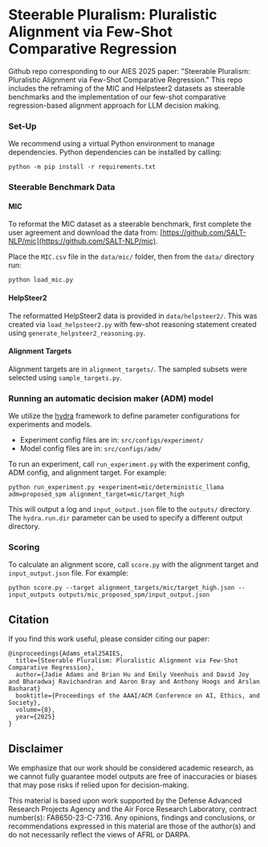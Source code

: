 # Steerable Pluralism: Pluralistic Alignment via Few-Shot Comparative Regression
Github repo corresponding to our AIES 2025 paper: "Steerable Pluralism: Pluralistic Alignment via Few-Shot Comparative Regression."
This repo includes the reframing of the MIC and Helpsteer2 datasets as steerable benchmarks and the implementation of our few-shot comparative regression-based alignment approach for LLM decision making.

### Set-Up
We recommend using a virtual Python environment to manage dependencies. Python dependencies can be installed by calling:
```
python -m pip install -r requirements.txt
```

### Steerable Benchmark Data

#### MIC
To reformat the MIC dataset as a steerable benchmark, first complete the user agreement and download the data from: [https://github.com/SALT-NLP/mic](https://github.com/SALT-NLP/mic).

Place the `MIC.csv` file in the `data/mic/` folder, then from the `data/` directory run:
```
python load_mic.py
```
#### HelpSteer2
The reformatted HelpSteer2 data is provided in `data/helpsteer2/`. This was created via `load_helpsteer2.py` with few-shot reasoning statement created using `generate_helpsteer2_reasoning.py`.

#### Alignment Targets
Alignment targets are in `alignment_targets/`. The sampled subsets were selected using `sample_targets.py`.

### Running an automatic decision maker (ADM) model
We utilize the [hydra](https://hydra.cc/) framework to define parameter configurations for experiments and models. 
- Experiment config files are in: `src/configs/experiment/`
- Model config files are in: `src/configs/adm/`

To run an experiment, call `run_experiment.py` with the experiment config, ADM config, and alignment target. For example:
```
python run_experiment.py +experiment=mic/deterministic_llama adm=proposed_spm alignment_target=mic/target_high
```
This will output a log and `input_output.json` file to the `outputs/` directory. The `hydra.run.dir` parameter can be used to specify a different output directory.

### Scoring
To calculate an alignment score, call `score.py` with the alignment target and `input_output.json` file. For example:
```
python score.py --target alignment_targets/mic/target_high.json --input_outputs outputs/mic_proposed_spm/input_output.json
```
## Citation
If you find this work useful, please consider citing our paper:
```
@inproceedings{Adams_etal25AIES,
  title={Steerable Pluralism: Pluralistic Alignment via Few-Shot Comparative Regression},
  author={Jadie Adams and Brian Hu and Emily Veenhuis and David Joy and Bharadwaj Ravichandran and Aaron Bray and Anthony Hoogs and Arslan Basharat}
  booktitle={Proceedings of the AAAI/ACM Conference on AI, Ethics, and Society},
  volume={8},
  year={2025}
}
```
## Disclaimer
We emphasize that our work should be considered academic research, as we cannot fully guarantee model outputs are free of inaccuracies or biases that may pose risks if relied upon for decision-making. 

This material is based upon work supported by the Defense Advanced Research Projects Agency and the Air Force Research Laboratory, contract number(s): FA8650-23-C-7316. Any opinions, findings and conclusions, or recommendations expressed in this material are those of the author(s) and do not necessarily reflect the views of AFRL or DARPA.
